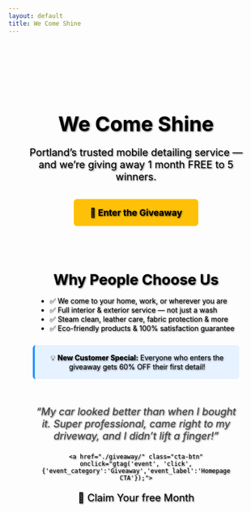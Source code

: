 ```yaml
---
layout: default
title: We Come Shine
---
```


<style>
  .home-hero {
    background: url('https://images.unsplash.com/photo-1610913365113-287c37f75b9e?auto=format&fit=crop&w=1400&q=80') center center / cover no-repeat;
    color: black;
    padding: 5rem 2rem;
    text-align: center;
    text-shadow: 1px 1px 3px rgba(0,0,0,0.7);
  }

  .home-hero h1 {
    font-size: 2.5rem;
    margin-bottom: 1rem;
  }

  .home-hero p {
    font-size: 1.25rem;
    margin-bottom: 2rem;
  }

  .cta-btn {
    display: inline-block;
    background-color: #ffc107;
    color: #000;
    padding: 1rem 2rem;
    font-weight: bold;
    font-size: 1.1rem;
    border-radius: 6px;
    text-decoration: none;
    transition: background 0.3s;
  }

  .cta-btn:hover {
    background-color: #ffb300;
  }

  .section {
    max-width: 800px;
    margin: 2rem auto;
    padding: 1rem;
    text-align: center;
  }

  .section h2 {
    font-size: 1.8rem;
    margin-bottom: 1rem;
  }

  .section ul {
    text-align: left;
    display: inline-block;
    margin: auto;
  }

  .badge-box {
    background: #e6f2ff;
    padding: 1rem;
    border-left: 4px solid #1e90ff;
    border-radius: 6px;
    margin-top: 1.5rem;
  }

  .testimonial-carousel {
    margin-top: 2rem;
    position: relative;
    height: 100px;
    overflow: hidden;
  }

  .testimonial-slide {
    opacity: 0;
    position: absolute;
    left: 0;
    right: 0;
    transition: opacity 0.8s ease-in-out;
  }

  .testimonial-slide.active {
    opacity: 1;
    position: relative;
  }

  .testimonial-slide p {
    font-style: italic;
    color: #444;
  }

  .testimonial-slide span {
    display: block;
    font-weight: bold;
    margin-top: 0.5rem;
    color: #555;
  }
</style>

<div class="home-hero">
  <h1>We Come Shine</h1>
  <p>Portland’s trusted mobile detailing service — and we’re giving away 1 month FREE to 5 winners.</p>
  <a href="./giveaway/" class="cta-btn" onclick="gtag('event', 'click', {'event_category':'Giveaway','event_label':'Homepage CTA'});">
  🎉 Enter the Giveaway
</a>


<div class="section">
  <h2>Why People Choose Us</h2>
  <ul>
    <li>✅ We come to your home, work, or wherever you are</li>
    <li>✅ Full interior & exterior service — not just a wash</li>
    <li>✅ Steam clean, leather care, fabric protection & more</li>
    <li>✅ Eco-friendly products & 100% satisfaction guarantee</li>
  </ul>

  <div class="badge-box">
    💡 <strong>New Customer Special:</strong> Everyone who enters the giveaway gets 60% OFF their first detail!
  </div>

  <div class="testimonial-carousel">
    <div class="testimonial-slide active">
      <p>“My car looked better than when I bought it. Super professional, came right to my driveway, and I didn’t lift a finger!”</p>
      <span>— Sarah, NE Portland</span>
    </div>
    <div class="testimonial-slide">
      <p>“Fast, spotless and friendly! I’ve used We Come Shine twice and won’t go back to the car wash.”</p>
      <span>— Marcus, Beaverton</span>
    </div>
    <div class="testimonial-slide">
      <p>“They even got the dog hair out of my trunk! Amazing attention to detail.”</p>
      <span>— Lily, Gresham</span>
    </div>
  </div>

    <a href="./giveaway/" class="cta-btn" onclick="gtag('event', 'click', {'event_category':'Giveaway','event_label':'Homepage CTA'});">
  🎉 Claim Your free Month
</a>

<script>
  let current = 0;
  const slides = document.querySelectorAll('.testimonial-slide');
  setInterval(() => {
    slides[current].classList.remove('active');
    current = (current + 1) % slides.length;
    slides[current].classList.add('active');
  }, 5000);
</script>
